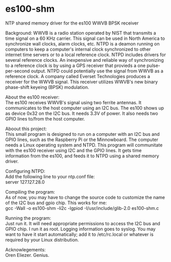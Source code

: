 # es100-shm
NTP shared memory driver for the es100 WWVB BPSK receiver

Background:
WWVB is a radio station operated by NIST that transmits a time signal on a 60 KHz carrier.  This signal can be used in North America to synchronize wall clocks, alarm clocks, etc.
NTPD is a deamon running on computers to keep a computer's internal clock synchronized to other internet time servers or to a local reference clock.  NTPD includes drivers for several reference clocks.  An inexpensive and reliable way of synchronizing to a reference clock is by using a GPS receiver that provieds a one pulse-per-second output.  NTPD could potentially use the signal from WWVB as a reference clock.
A company called Everset Technologies produces a receiver for the WWVB signal.  This receiver utilizes WWVB's new binary phase-shift keyeing (BPSK) modulation.

About the es100 receiver:  
The es100 receives WWVB's signal using two ferrite antennas.  It communicates to the host computer using an I2C bus.  The es100 shows up as device 0x32 on the I2C bus.  It needs 3.3V of power.  It also needs two GPIO lines to/from the host computer.

Aboout this project:  
This small program is designed to run on a computer with an I2C bus and GPIO lines, such as the Raspberry Pi or the Minnowboard.  The computer needs a Linux operating system and NTPD.  This program will communitate with the es100 receiver using I2C and the GPIO lines.  It gets time information from the es100, and feeds it to NTPD using a shared memory driver.

Configuring NTPD:  
Add the following line to your ntp.conf file:  
server 127.127.28.0

Compiling the program:  
As of now, you may have to change the source code to customize the name of the I2C bus and gpio chip.  This works for me:  
gcc -Wall -o es100-shm -li2c -lgpiod -I/usr/include/glib-2.0 es100-shm.c

Running the program:  
Just run it.  It will need appropriate permissions to access the I2C bus and GPIO chip.  I run it as root.  Logging information goes to syslog.  You may want to have it start automatically; add it to /etc/rc.local or whatever is required by your Linux distribution.

Acknowlegements:  
Oren Eliezer.  Genius.
